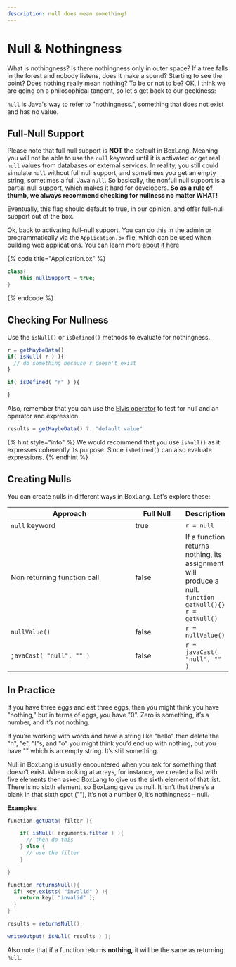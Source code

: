 ```yaml
---
description: null does mean something!
---
```


# Null & Nothingness

What is nothingness? Is there nothingness only in outer space? If a tree falls in the forest and nobody listens, does it make a sound? Starting to see the point? Does nothing really mean nothing? To be or not to be? OK, I think we are going on a philosophical tangent, so let's get back to our geekiness:

`null` is Java's way to refer to "nothingness.", something that does not exist and has no value.

## Full-Null Support

Please note that full null support is **NOT** the default in BoxLang. Meaning you will not be able to use the `null` keyword until it is activated or get real `null` values from databases or external services. In reality, you still could simulate `null` without full null support, and sometimes you get an empty string, sometimes a full Java `null`. So basically, the nonfull null support is a partial null support, which makes it hard for developers. **So as a rule of thumb, we always recommend checking for nullness no matter WHAT!**

Eventually, this flag should default to true, in our opinion, and offer full-null support out of the box.

Ok, back to activating full-null support. You can do this in the admin or programmatically via the `Application.bx` file, which can be used when building web applications. You can learn more [about it here](../beyond-the-100/applicationbx.md)

{% code title="Application.bx" %}
```java
class{
    this.nullSupport = true;
}
```
{% endcode %}

## Checking For Nullness

Use the `isNull()` or `isDefined()` methods to evaluate for nothingness.

```javascript
r = getMaybeData()
if( isNull( r ) ){
  // do something because r doesn't exist
}

if( isDefined( "r" ) ){

}
```

Also, remember that you can use the [Elvis operator](operators.md#elvis-operator-null-coalescing) to test for null and an operator and expression.

```javascript
results = getMaybeData() ?: "default value"
```

{% hint style="info" %}
We would recommend that you use `isNull()` as it expresses coherently its purpose. Since `isDefined()` can also evaluate expressions.
{% endhint %}

## Creating Nulls

You can create nulls in different ways in BoxLang. Let's explore these:

<table><thead><tr><th width="268">Approach</th><th width="98.33333333333331" data-type="checkbox">Full Null</th><th>Description</th></tr></thead><tbody><tr><td><code>null</code> keyword</td><td>true</td><td><code>r = null</code></td></tr><tr><td>Non returning function call</td><td>false</td><td>If a function returns nothing, its assignment will produce a null.<br><code>function getNull(){}</code><br><code>r = getNull()</code></td></tr><tr><td><code>nullValue()</code></td><td>false</td><td><code>r = nullValue()</code></td></tr><tr><td><code>javaCast( "null", "" )</code></td><td>false</td><td><code>r = javaCast( "null", "" )</code></td></tr></tbody></table>

## In Practice

If you have three eggs and eat three eggs, then you might think you have "nothing," but in terms of eggs, you have "0". Zero is something, it’s a number, and it’s not nothing.

If you’re working with words and have a string like "hello" then delete the "h", "e", "l"s, and "o" you might think you’d end up with nothing, but you have "" which is an empty string. It’s still something.

Null in BoxLang is usually encountered when you ask for something that doesn’t exist. When looking at arrays, for instance, we created a list with five elements then asked BoxLang to give us the sixth element of that list. There is no sixth element, so BoxLang gave us null. It isn’t that there’s a blank in that sixth spot (""), it’s not a number 0, it’s nothingness – null.

**Examples**

```java
function getData( filter ){

    if( isNull( arguments.filter ) ){
      // then do this
    } else {
      // use the filter
    }

}

function returnsNull(){
  if( key.exists( "invalid" ) ){
    return key[ "invalid" ];
  }
}

results = returnsNull();

writeOutput( isNull( results ) );
```

Also note that if a function returns **nothing,** it will be the same as returning `null`.
